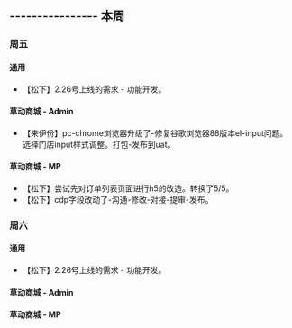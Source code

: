 ## ---------------- 本周

### 周五
#### 通用
* 【松下】2.26号上线的需求 - 功能开发。
#### 草动商城 - Admin
* 【来伊份】pc-chrome浏览器升级了-修复谷歌浏览器88版本el-input问题。选择门店input样式调整。打包-发布到uat。
#### 草动商城 - MP
* 【松下】尝试先对订单列表页面进行h5的改造。转换了5/5。
* 【松下】cdp字段改动了-沟通-修改-对接-提审-发布。

### 周六
#### 通用
* 【松下】2.26号上线的需求 - 功能开发。
#### 草动商城 - Admin
#### 草动商城 - MP
